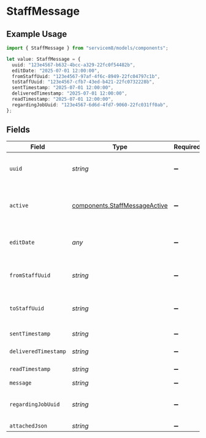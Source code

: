 # StaffMessage

## Example Usage

```typescript
import { StaffMessage } from "servicem8/models/components";

let value: StaffMessage = {
  uuid: "123e4567-b632-4bcc-a329-22fc0f54482b",
  editDate: "2025-07-01 12:00:00",
  fromStaffUuid: "123e4567-97af-4f6c-8949-22fc04797c1b",
  toStaffUuid: "123e4567-cfb7-43ed-b421-22fc0732228b",
  sentTimestamp: "2025-07-01 12:00:00",
  deliveredTimestamp: "2025-07-01 12:00:00",
  readTimestamp: "2025-07-01 12:00:00",
  regardingJobUuid: "123e4567-6d6d-4fd7-9060-22fc031ff0ab",
};
```

## Fields

| Field                                                                          | Type                                                                           | Required                                                                       | Description                                                                    | Example                                                                        |
| ------------------------------------------------------------------------------ | ------------------------------------------------------------------------------ | ------------------------------------------------------------------------------ | ------------------------------------------------------------------------------ | ------------------------------------------------------------------------------ |
| `uuid`                                                                         | *string*                                                                       | :heavy_minus_sign:                                                             | Unique identifier for this record                                              | 123e4567-b632-4bcc-a329-22fc0f54482b                                           |
| `active`                                                                       | [components.StaffMessageActive](../../models/components/staffmessageactive.md) | :heavy_minus_sign:                                                             | Record active/deleted flag.  Valid values are [0,1]                            |                                                                                |
| `editDate`                                                                     | *any*                                                                          | :heavy_minus_sign:                                                             | Timestamp at which record was last modified                                    | 2025-07-01 12:00:00                                                            |
| `fromStaffUuid`                                                                | *string*                                                                       | :heavy_minus_sign:                                                             | N/A                                                                            | 123e4567-97af-4f6c-8949-22fc04797c1b                                           |
| `toStaffUuid`                                                                  | *string*                                                                       | :heavy_minus_sign:                                                             | N/A                                                                            | 123e4567-cfb7-43ed-b421-22fc0732228b                                           |
| `sentTimestamp`                                                                | *string*                                                                       | :heavy_minus_sign:                                                             | N/A                                                                            | 2025-07-01 12:00:00                                                            |
| `deliveredTimestamp`                                                           | *string*                                                                       | :heavy_minus_sign:                                                             | N/A                                                                            | 2025-07-01 12:00:00                                                            |
| `readTimestamp`                                                                | *string*                                                                       | :heavy_minus_sign:                                                             | N/A                                                                            | 2025-07-01 12:00:00                                                            |
| `message`                                                                      | *string*                                                                       | :heavy_minus_sign:                                                             | N/A                                                                            |                                                                                |
| `regardingJobUuid`                                                             | *string*                                                                       | :heavy_minus_sign:                                                             | N/A                                                                            | 123e4567-6d6d-4fd7-9060-22fc031ff0ab                                           |
| `attachedJson`                                                                 | *string*                                                                       | :heavy_minus_sign:                                                             | N/A                                                                            |                                                                                |